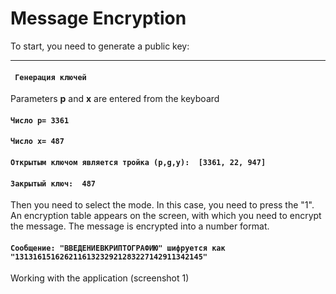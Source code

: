# Message Encryption
To start, you need to generate a public key:

***

#### ` Генерация ключей`
Parameters **p** and **x** are entered from the keyboard
#### `Число p= 3361`
#### `Число x= 487`
#### `Открытым ключом является тройка (p,g,y):  [3361, 22, 947]`
#### `Закрытый ключ:  487`
Then you need to select the mode. In this case, you need to press the "1". An encryption table appears on the screen, with which you need to encrypt the message. The message is encrypted into a number format.
#### `Сообщение: "ВВЕДЕНИЕВКРИПТОГРАФИЮ" шифруется как "131316151626211613232921283227142911342145"`

Working with the application (screenshot 1)


